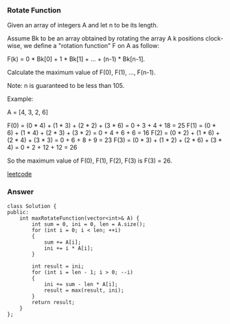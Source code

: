 ### Rotate Function
Given an array of integers A and let n to be its length.

Assume Bk to be an array obtained by rotating the array A k positions clock-wise, we define a "rotation function" F on A as follow:

F(k) = 0 * Bk[0] + 1 * Bk[1] + ... + (n-1) * Bk[n-1].

Calculate the maximum value of F(0), F(1), ..., F(n-1).

Note:
n is guaranteed to be less than 105.

Example:

A = [4, 3, 2, 6]

F(0) = (0 * 4) + (1 * 3) + (2 * 2) + (3 * 6) = 0 + 3 + 4 + 18 = 25
F(1) = (0 * 6) + (1 * 4) + (2 * 3) + (3 * 2) = 0 + 4 + 6 + 6 = 16
F(2) = (0 * 2) + (1 * 6) + (2 * 4) + (3 * 3) = 0 + 6 + 8 + 9 = 23
F(3) = (0 * 3) + (1 * 2) + (2 * 6) + (3 * 4) = 0 + 2 + 12 + 12 = 26

So the maximum value of F(0), F(1), F(2), F(3) is F(3) = 26.

[leetcode](https://leetcode.com/problems/rotate-function/description/)

### Answer 

	class Solution {
	public:
	    int maxRotateFunction(vector<int>& A) {
	        int sum = 0, ini = 0, len = A.size();
	        for (int i = 0; i < len; ++i)
	        {
	            sum += A[i];
	            ini += i * A[i];
	        }
	        
	        int result = ini;
	        for (int i = len - 1; i > 0; --i)
	        {
	            ini += sum - len * A[i];
	            result = max(result, ini);
	        }
	        return result;
	    }
	};